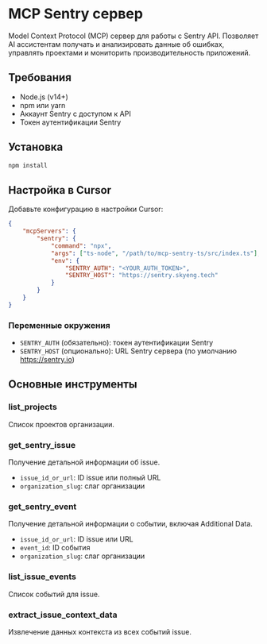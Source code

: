 # MCP Sentry сервер

Model Context Protocol (MCP) сервер для работы с Sentry API. Позволяет AI ассистентам получать и анализировать данные об ошибках, управлять проектами и мониторить производительность приложений.

## Требования

- Node.js (v14+)
- npm или yarn
- Аккаунт Sentry с доступом к API
- Токен аутентификации Sentry

## Установка

```bash
npm install
```

## Настройка в Cursor

Добавьте конфигурацию в настройки Cursor:

```json
{
    "mcpServers": {
        "sentry": {
            "command": "npx",
            "args": ["ts-node", "/path/to/mcp-sentry-ts/src/index.ts"],
            "env": {
                "SENTRY_AUTH": "<YOUR_AUTH_TOKEN>",
                "SENTRY_HOST": "https://sentry.skyeng.tech"
            }
        }
    }
}
```
### Переменные окружения

- `SENTRY_AUTH` (обязательно): токен аутентификации Sentry
- `SENTRY_HOST` (опционально): URL Sentry сервера (по умолчанию https://sentry.io)

## Основные инструменты

### list_projects
Список проектов организации.

### get_sentry_issue
Получение детальной информации об issue.
- `issue_id_or_url`: ID issue или полный URL
- `organization_slug`: слаг организации

### get_sentry_event
Получение детальной информации о событии, включая Additional Data.
- `issue_id_or_url`: ID issue или URL
- `event_id`: ID события
- `organization_slug`: слаг организации

### list_issue_events
Список событий для issue.

### extract_issue_context_data
Извлечение данных контекста из всех событий issue.

